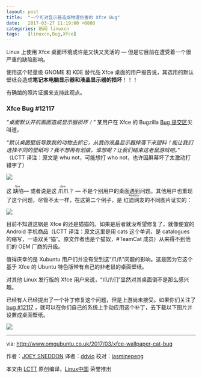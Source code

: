 ```yaml
---
layout: post
title:	"一个可对显示器造成物理伤害的 Xfce Bug"
date:	2017-03-27 11:19:00 +0800 
categories:	新闻 linuxcn 
tags:	[linuxcn,Bug,Xfce]
---
```



Linux 上使用 Xfce 桌面环境或许是又快又灵活的 — 但是它目前在遭受着一个很严重的缺陷影响。


使用这个轻量级 GNOME 和 KDE 替代品 Xfce 桌面的用户报告说，其选用的默认壁纸会造成**笔记本电脑显示器和液晶显示器的损坏**！！！


有确凿的照片证据来支持此观点。


### Xfce Bug #12117


*“桌面默认开机画面造成显示器损坏！”* 某用户在 Xfce 的 Bugzilla [Bug 提交区](https://bugzilla.xfce.org/show_bug.cgi?id=12117)尖叫道。


*“默认桌面壁纸导致我的动物去抓它，从我的液晶显示器掉落下来塑料！能让我们选择不同的壁纸吗？我不想再有划痕，谁想呢？让我们结束这老鼠游戏吧。”* （LCTT 译注：原文是 whu not，可能想打 who not，也许因屏幕坏了太激动打错字了）


![](/Asserts/Images//attachment/album/201703/27/111934tahl047m7zh6nahu.jpg)


这<ruby> 缺陷 <rp>  （ </rp> <rt>  flaw </rt> <rp>  ） </rp></ruby> — 或者说是这<ruby> 爪爪 <rp>  （ </rp> <rt>  claw </rt> <rp>  ） </rp></ruby>？ — 不是个别用户的桌面遇到问题。其他用户也重现了这个问题，尽管不太一样，在这第二个例子，是 <ruby> 红迪网友 <rt>  Redditor </rt></ruby> 的不同图片证实的：


![](/Asserts/Images//attachment/album/201703/27/111934xfqieiwndirirdd5.jpg)


目前不知道这锅是 Xfce 的还是猫猫的。如果是后者就没希望修复了，就像便宜的 Android 手机商品（LCTT 译注：原文这里是用 cats 这个单词，是 catalogues 的缩写，一语双关“猫”。原文作者也是个猫奴，#TeamCat 成员）从来得不到他们的 OEM 厂商的升级。


值得庆幸的是 Xubuntu 用户们并没有受到这“爪爪”问题的影响。这是因为它这个基于 Xfce 的 Ubuntu 特色版带有自己的非老鼠的桌面壁纸。


对其他 Linux 发行版的 Xfce 用户来说，“爪爪们”显然对其桌面倒不是那么感兴趣。


已经有人已经提出了一个补丁修复这个问题，但是上游尚未接受。如果你们关注了 [bug #12117](https://bugzilla.xfce.org/show_bug.cgi?id=12117) ，就可以在你们自己的系统上手动应用这个补丁，去下载以下图片并设置成桌面壁纸。


![](/Asserts/Images//attachment/album/201703/27/111935u8zl54cqlglguvu4.jpg)




---


via: <http://www.omgubuntu.co.uk/2017/03/xfce-wallpaper-cat-bug>


作者：[JOEY SNEDDON](https://plus.google.com/117485690627814051450/?rel=author) 译者：[ddvio](https://github.com/ddvio) 校对：[jasminepeng](https://github.com/jasminepeng)


本文由 [LCTT](https://github.com/LCTT/TranslateProject) 原创编译，[Linux中国](https://linux.cn/) 荣誉推出
